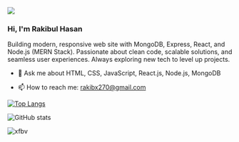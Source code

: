 ![](https://i.ibb.co.com/BHJ6wJGj/MERN-Stack-Developer-1.png)

### Hi,  I'm Rakibul Hasan

Building modern, responsive web site with MongoDB, Express, React, and Node.js (MERN Stack). Passionate about clean code, scalable solutions, and seamless user experiences. Always exploring new tech to level up projects.


- 💬 Ask me about HTML, CSS, JavaScript, React.js, Node.js, MongoDB

- 📫 How to reach me: rakibx270@gmail.com

[![Top Langs](https://github-readme-stats.vercel.app/api/top-langs/?username=RakiBul-Hasan270)](https://github.com/anuraghazra/github-readme-stats)

![GitHub stats](https://github-readme-stats.vercel.app/api?username=zdf&show_icons=true)  
<p><img align="center" src="https://github-readme-streak-stats.herokuapp.com/?user=xfbv&" alt="xfbv" /></p>
